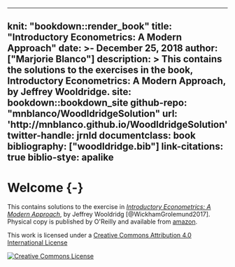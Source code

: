 
---
knit: "bookdown::render_book"
title: "Introductory Econometrics: A Modern Approach"
date: >-
  December 25, 2018
author: ["Marjorie Blanco"]
description: >
  This contains the solutions to the exercises in the book,
  Introductory Econometrics: A Modern Approach, by Jeffrey Wooldridge.
site: bookdown::bookdown_site
github-repo: "mnblanco/WoodldridgeSolution"
url: 'http\://mnblanco.github.io/WoodldridgeSolution'
twitter-handle: jrnld
documentclass: book
bibliography: ["woodldridge.bib"]
link-citations: true
biblio-stye: apalike
---

# Welcome {-}

This contains solutions to the exercise in [*Introductory Econometrics: A Modern Approach*](https://www.amazon.com/Introductory-Econometrics-Modern-Approach-Economics), by Jeffrey Wooldridg [@WickhamGrolemund2017].
Physical copy is published by O'Reilly and available from [amazon](https://www.amazon.com/Introductory-Econometrics-Modern-Approach-Economics).

This work is licensed under a <a rel="license" href="http://creativecommons.org/licenses/by/4.0/">Creative Commons Attribution 4.0 International License</a>

<a rel="license" href="http://creativecommons.org/licenses/by/4.0/"><img alt="Creative Commons License" style="border-width:0" src="https://i.creativecommons.org/l/by/4.0/88x31.png" /></a><br />

